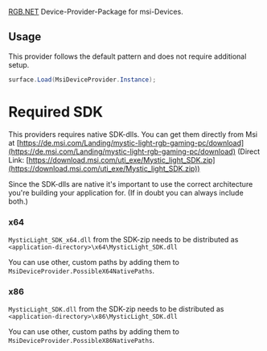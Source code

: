 ﻿[RGB.NET](https://github.com/DarthAffe/RGB.NET) Device-Provider-Package for msi-Devices.

## Usage
This provider follows the default pattern and does not require additional setup.

```csharp
surface.Load(MsiDeviceProvider.Instance);
```

# Required SDK
This providers requires native SDK-dlls.
You can get them directly from Msi at [https://de.msi.com/Landing/mystic-light-rgb-gaming-pc/download](https://de.msi.com/Landing/mystic-light-rgb-gaming-pc/download) (Direct Link: [https://download.msi.com/uti_exe/Mystic_light_SDK.zip](https://download.msi.com/uti_exe/Mystic_light_SDK.zip))

Since the SDK-dlls are native it's important to use the correct architecture you're building your application for. (If in doubt you can always include both.)

### x64
`MysticLight_SDK_x64.dll` from the SDK-zip needs to be distributed as `<application-directory>\x64\MysticLight_SDK.dll`

You can use other, custom paths by adding them to `MsiDeviceProvider.PossibleX64NativePaths`.

### x86
`MysticLight_SDK.dll` from the SDK-zip needs to be distributed as `<application-directory>\x86\MysticLight_SDK.dll`

You can use other, custom paths by adding them to `MsiDeviceProvider.PossibleX86NativePaths`.

